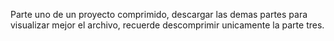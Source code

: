 Parte uno de un proyecto comprimido, descargar las demas partes para visualizar mejor el archivo, recuerde descomprimir unicamente la parte tres. 
